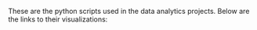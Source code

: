 These are the python scripts used in the data analytics projects. Below are the links to their visualizations:
